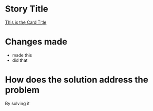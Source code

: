 # Story Title

[This is the Card Title](https://github.com/kuru-project/main-website/projects/)

# Changes made

- made this
- did that

# How does the solution address the problem

By solving it
